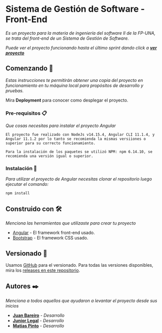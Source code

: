 # Sistema de Gestión de Software - Front-End

_Es un proyecto para la materia de ingeniería del software II de la FP-UNA, se trata del front-end de un Sistema de Gestión de Software._

_Puede ver el proyecto funcionando hasta el último sprint dando click a **[ver proyecto](https://back-end-inge2.herokuapp.com/#/login)**_

## Comenzando 🚀

_Estas instrucciones te permitirán obtener una copia del proyecto en funcionamiento en tu máquina local para propósitos de desarrollo y pruebas._

Mira **Deployment** para conocer como desplegar el proyecto.

### Pre-requisitos 📋

_Que cosas necesitas para instalar el proyecto Angular_

```
El proyecto fue realizado con NodeJs v14.15.4, Angular CLI 11.1.4, y Angular 11.1.2 por lo tanto se recomienda la mismas versiiones o superior para su correcto funcionamiento.

Para la instalación de los paquetes se utilizó NPM: npm 6.14.10, se recomienda una versión igual o superior.

```

### Instalación 🔧

_Para utilizar el proyecto de Angular necesitas clonar el repositorio luego ejecutar el comando:_

```
npm install
```

## Construido con 🛠️

_Menciona las herramientas que utilizaste para crear tu proyecto_

- [Angular](https://angular.io/) - El framework front-end usado.
- [Bootstrap](https://getbootstrap.com/) - El framework CSS usado.

## Versionado 📌

Usamos [GitHub](https://github.com/mpv-25/front-end-inge2) para el versionado. Para todas las versiones disponibles, mira los [releases en este repositorio](https://github.com/mpv-25/front-end-inge2/releases).

## Autores ✒️

_Menciona a todos aquellos que ayudaron a levantar el proyecto desde sus inicios_

- **[Juan Bareiro](https://github.com/jubacardo)** - _Desarrollo_
- **[Junior Legal](https://github.com/JLegal93)** - _Desarrollo_
- **[Matias Pinto](https://github.com/Matias25pinto)** - _Desarrollo_
